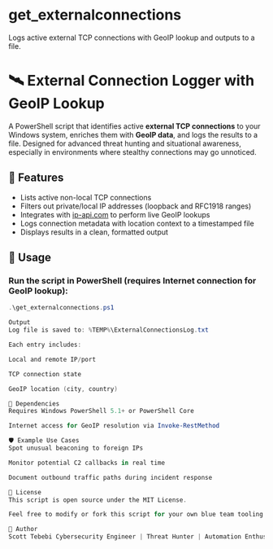 # get_externalconnections
Logs active external TCP connections with GeoIP lookup and outputs to a file.

# 🛰 External Connection Logger with GeoIP Lookup

A PowerShell script that identifies active **external TCP connections** to your Windows system, enriches them with **GeoIP data**, and logs the results to a file. Designed for advanced threat hunting and situational awareness, especially in environments where stealthy connections may go unnoticed.

## 📌 Features

- Lists active non-local TCP connections
- Filters out private/local IP addresses (loopback and RFC1918 ranges)
- Integrates with [ip-api.com](http://ip-api.com) to perform live GeoIP lookups
- Logs connection metadata with location context to a timestamped file
- Displays results in a clean, formatted output

## 🚀 Usage

### Run the script in PowerShell (requires Internet connection for GeoIP lookup):

```powershell
.\get_externalconnections.ps1

Output
Log file is saved to: %TEMP%\ExternalConnectionsLog.txt

Each entry includes:

Local and remote IP/port

TCP connection state

GeoIP location (city, country)

🧰 Dependencies
Requires Windows PowerShell 5.1+ or PowerShell Core

Internet access for GeoIP resolution via Invoke-RestMethod

🛡 Example Use Cases
Spot unusual beaconing to foreign IPs

Monitor potential C2 callbacks in real time

Document outbound traffic paths during incident response

📄 License
This script is open source under the MIT License.

Feel free to modify or fork this script for your own blue team tooling or as a teaching asset.

🙌 Author
Scott Tebebi Cybersecurity Engineer | Threat Hunter | Automation Enthusiast [[LinkedIn Profile](http://linkedin.com/in/scott-tebebi) or [GitHub Link](https://github.com/stebebi)]
